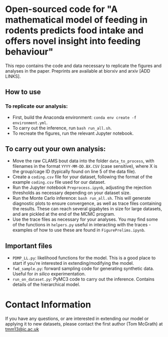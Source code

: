 # Open-sourced code for "A mathematical model of feeding in rodents predicts food intake and offers novel insight into feeding behaviour"

This repo contains the code and data necessary to replicate the figures and analyses in the paper. Preprints are available at biorxiv and arxiv [ADD LINKS].

## How to use
### To replicate our analysis:
- First, build the Anaconda environment: `conda env create -f environment.yml`.
- To carry out the inference, run `bash run_all.sh`.
- To recreate the figures, run the relevant Jupyter notebook.

## To carry out your own analysis:
- Move the raw CLAMS bout data into the folder `data_to_process`, with filenames in the format `YYYY-MM-DD.BX.CSV` (case sensitive), where X is the group/cage ID (typically found on line 5 of the data file).
- Create a `coding.csv` file for your dataset, following the format of the example `coding.csv` file used for our dataset.
- Run the Jupyter notebook `Preprocess.ipynb`, adjusting the rejection thresholds as necessary depending on your dataset size.
- Run the Monte Carlo inference: `bash run_all.sh`. This will generate diagnostic plots to ensure convergence, as well as trace files containing the results. These can reach several gigabytes in size for large datasets, and are pickled at the end of the MCMC program.
- Use the trace files as necessary for your analyses. You may find some of the functions in `helpers.py` useful in interacting with the traces - examples of how to use these are found in `FigurePrelims.ipynb`.

## Important files
- `PDMP_LL.py`: likelihood functions for the model. This is a good place to start if you're interested in extending/modifying the model.
- `fwd_sample.py`: forward sampling code for generating synthetic data. Useful for _in silico_ experimentation.
- `run_on_dataset.py`: PyMC3 code to carry out the inference. Contains details of the hierarchical model.

# Contact Information
If you have any questions, or are interested in extending our model or applying it to new datasets, please contact the first author (Tom McGrath) at tmm13@ic.ac.uk
